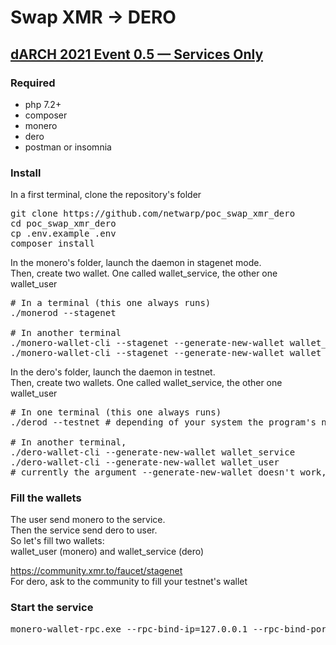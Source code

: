 # Swap XMR -> DERO

## [dARCH 2021 Event 0.5 — Services Only](https://medium.com/deroproject/darch-2021-event-0-5-services-only-44a8587a3511)

### Required

- php 7.2+
- composer
- monero 
- dero
- postman or insomnia

### Install

In a first terminal, clone the repository's folder
<pre>
git clone https://github.com/netwarp/poc_swap_xmr_dero
cd poc_swap_xmr_dero
cp .env.example .env
composer install
</pre>

In the monero's folder, launch the daemon in stagenet mode. <br>
Then, create two wallet. One called wallet_service, the other one wallet_user
<pre>
# In a terminal (this one always runs)
./monerod --stagenet

# In another terminal
./monero-wallet-cli --stagenet --generate-new-wallet wallet_service
./monero-wallet-cli --stagenet --generate-new-wallet wallet_user
</pre>

In the dero's folder, launch the daemon in testnet. <br>
Then, create two wallets. One called wallet_service, the other one wallet_user
<pre>
# In one terminal (this one always runs)
./derod --testnet # depending of your system the program's name is not the same

# In another terminal, 
./dero-wallet-cli --generate-new-wallet wallet_service
./dero-wallet-cli --generate-new-wallet wallet_user
# currently the argument --generate-new-wallet doesn't work, create wallets manually
</pre>

### Fill the wallets

The user send monero to the service. <br>
Then the service send dero to user. <br>
So let's fill two wallets: <br> 
wallet_user (monero) and wallet_service (dero)

https://community.xmr.to/faucet/stagenet <br>
For dero, ask to the community to fill your testnet's wallet

### Start the service
<pre>
monero-wallet-rpc.exe --rpc-bind-ip=127.0.0.1 --rpc-bind-port=38083 --disable-rpc-login --log-level=3 --wallet-file=wallet_service --prompt-for-password --stagenet --tx-notify="<b>/absolute/path/to/php /absolute/path/poc_swap_xmr_dero/index.php %s</b>"
</pre>